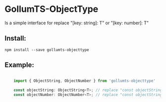 # GollumTS-ObjectType

Is a simple interface for replace "[key: string]: T" or "[key: number]: T"

## Install:

```
npm install --save gollumts-objecttype
```

## Example:

```typescript
	
	import { ObjectString, ObjectNumber } from 'gollumts-objecttype'
	
	const objectString: ObjectString<T>; // replace "const objectString: [key: string]: T;"
	const objectNumber: ObjectNumber<T>; // replace "const objectString: [key: number]: T;"
	
```
